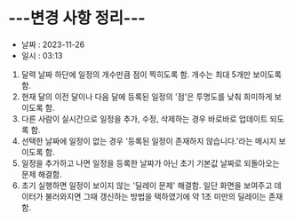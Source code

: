 # ---변경 사항 정리---  
* 날짜 : 2023-11-26
* 일시 : 03:13
  
1. 달력 날짜 하단에 일정의 개수만큼 점이 찍히도록 함. 개수는 최대 5개만 보이도록 함.
2. 현재 달의 이전 달이나 다음 달에 등록된 일정의 '점'은 투명도를 낮춰 희미하게 보이도록 함.
3. 다른 사람이 실시간으로 일정을 추가, 수정, 삭제하는 경우 바로바로 업데이트 되도록 함.
4. 선택한 날짜에 일정이 없는 경우 '등록된 일정이 존재하지 않습니다.'라는 메시지 보이도록 함.
5. 일정을 추가하고 나면 일정을 등록한 날짜가 아닌 초기 기본값 날짜로 되돌아오는 문제 해결함.
6. 초기 실행하면 일정이 보이지 않는 '딜레이 문제' 해결함. 일단 화면을 보여주고 데이터가 불러와지면 그때 갱신하는 방법을 택하였기에 약 1초 미만의 딜레이는 존재함.